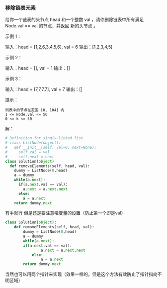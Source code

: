 ### 移除链表元素

给你一个链表的头节点 head 和一个整数 val ，请你删除链表中所有满足 Node.val == val 的节点，并返回 新的头节点 。

 

示例 1：

输入：head = [1,2,6,3,4,5,6], val = 6
输出：[1,2,3,4,5]

示例 2：

输入：head = [], val = 1
输出：[]

示例 3：

输入：head = [7,7,7,7], val = 7
输出：[]

 

提示：

    列表中的节点在范围 [0, 104] 内
    1 <= Node.val <= 50
    0 <= k <= 50







解：

```python
# Definition for singly-linked list.
# class ListNode(object):
#   def __init__(self, val=0, next=None):
#     self.val = val
#     self.next = next
class Solution(object)
  def removeElements(self, head, val):
    dummy = ListNode(0,head)
    a = dummy
    while(a.next):
      if(a.next.val == val):
        a.next = a.next.next
      else:
        a = a.next
    return dummy.next
```





有手就行 但是还是要注意哑变量的设置（防止第一个即是val）





```python
class Solution(object):
    def removeElements(self, head, val):
        dummy = ListNode(0,head)
        a = dummy
        while(a.next):
        if(a.next.val == val):
                a.next = a.next.next
            else:
                a = a.next
        return dummy.next
```

当然也可以用两个指针来实现（效果一样的，但是这个方法有效防止了指针指向不明区域）

